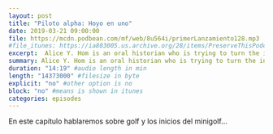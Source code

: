 ```yaml
---
layout: post
title: "Piloto alpha: Hoyo en uno"
date: 2019-03-21 09:00:00
file: https://mcdn.podbean.com/mf/web/8u564i/primerLanzamiento128.mp3
#file_itunes: https://ia803005.us.archive.org/28/items/PreserveThisPodcastEpisode1/PreserveThisPodcast_Episode1.mp3
excerpt:  Alice Y. Hom is an oral historian who is trying to turn the interviews she’s collected into a new podcast, called Historically Queer. But even though Alice has devoted her life to preserving overlooked pieces of history, she has no idea how to preserve her podcast. Find out more, download our zine, and RSVP to our workshops at [preservethispodcast.org].
summary: Alice Y. Hom is an oral historian who is trying to turn the interviews she’s collected into a new podcast, called Historically Queer. But even though Alice has devoted her life to preserving overlooked pieces of history, she has no idea how to preserve her podcast. Find out more, download our zine, and RSVP to our workshops at [preservethispodcast.org].
duration: "14:19" #audio length in min
length: "14373000" #filesize in byte
explicit: "no" #other option is no
block: "no" #means is shown in itunes
categories: episodes
---
```


En este capítulo hablaremos sobre golf y los inicios del minigolf...
